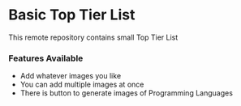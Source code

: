 # Basic Top Tier List

This remote repository contains small Top Tier List

### Features Available

* Add whatever images you like
* You can add multiple images at once
* There is button to generate images of Programming Languages